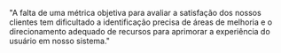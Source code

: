 "A falta de uma métrica objetiva para avaliar a satisfação dos nossos clientes tem dificultado a identificação precisa de áreas de melhoria e o direcionamento adequado de recursos para aprimorar a experiência do usuário em nosso sistema."

